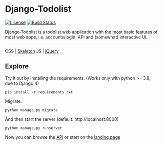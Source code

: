 # Django-Todolist

[![License][license-image]][license-url] [![Build Status][travis-image]][travis-url]

Django-Todolist is a todolist web application with the most basic features of most web apps, i.e. accounts/login, API and (somewhat) interactive UI.

---
CSS | [Skeleton](http://getskeleton.com/)
JS  | [jQuery](https://jquery.com/)



## Explore
Try it out by installing the requirements. (Works only with python >= 3.8, due to Django 4)

    pip install -r requirements.txt

Migrate:

    python manage.py migrate

And then start the server (default: http://localhost:8000)

    python manage.py runserver


Now you can browse the [API](http://localhost:8000/api/)
or start on the [landing page](http://localhost:8000/)


[license-url]: https://github.com/rtzll/django-todolist/blob/master/LICENSE
[license-image]: https://img.shields.io/badge/license-MIT-blue.svg?style=flat

[travis-url]: https://travis-ci.org/rtzll/django-todolist
[travis-image]: https://travis-ci.org/rtzll/django-todolist.svg?branch=master

